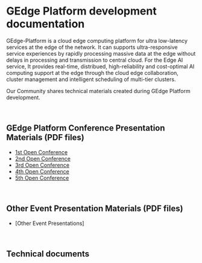 # GEdge Platform development documentation
GEdge-Platform is a cloud edge computing platform for ultra low-latency services at the edge of the network.
It can supports ultra-responsive service experiences by rapidly processing massive data at the edge without delays in processing and transmission to central cloud. For the Edge AI service,
It provides real-time, distribued, high-reliability and cost-optimal AI computing support at the edge through the cloud edge collaboration, cluster management and intelligent scheduling of multi-tier clusters.

Our Community shares technical materials created during GEdge Platform development.

<BR>

## GEdge Platform Conference Presentation Materials (PDF files)
- [1st Open Conference](https://github.com/gedge-platform/docs/tree/master/conference/1st "docs/conference/1st")
- [2nd Open Conference](https://github.com/gedge-platform/docs/tree/master/conference/2nd "docs/conference/2nd")
- [3rd Open Conference](https://github.com/gedge-platform/docs/tree/master/conference/3rd "docs/conference/3rd")
- [4th Open Conference](https://github.com/gedge-platform/docs/tree/master/conference/4th "docs/conference/4th")
- [5th Open Conference](https://github.com/gedge-platform/docs/tree/master/conference/5th "docs/conference/5th")
<BR>

## Other Event Presentation Materials (PDF files)

- [Other Event Presentations]


<BR>

## Technical documents 
